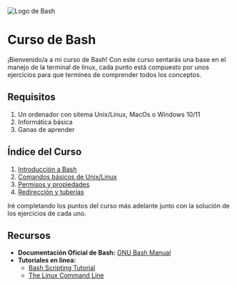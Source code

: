 ![Logo de Bash][bash]

# Curso de Bash

¡Bienvenido/a a mi curso de Bash! Con este curso sentarás una base en el manejo de la terminal de linux, cada punto está compuesto por unos ejercicios para que termines de comprender todos los conceptos.

## Requisitos
1. Un ordenador con sitema Unix/Linux, MacOs o Windows 10/11
2. Informática básica
3. Ganas de aprender

## Índice del Curso

1. [Introducción a Bash](./l1.md)
2. [Comandos básicos de Unix/Linux](./l2.md)
3. [Permisos y propiedades](./l3.md)
4. [Redirección y tuberías](.l4.md)

Iré completando los puntos del curso más adelante junto con la solución de los ejercicios de cada uno.

## Recursos
- **Documentación Oficial de Bash:** [GNU Bash Manual](https://www.gnu.org/software/bash/manual/bash.html)
- **Tutoriales en línea:**
  - [Bash Scripting Tutorial](https://linuxconfig.org/bash-scripting-tutorial-for-beginners)
  - [The Linux Command Line](https://linuxcommand.org/tlcl.php)

[bash]: https://rafadp.es/pics/bash.png

